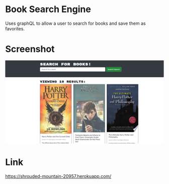 # Book Search Engine

Uses graphQL to allow a user to search for books and save them as favorites.

# Screenshot

![Screenshot](./images/Demo.png)

# Link

https://shrouded-mountain-20957.herokuapp.com/

